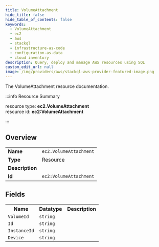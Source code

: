 ```yaml
---
title: VolumeAttachment
hide_title: false
hide_table_of_contents: false
keywords:
  - VolumeAttachment
  - ec2
  - aws
  - stackql
  - infrastructure-as-code
  - configuration-as-data
  - cloud inventory
description: Query, deploy and manage AWS resources using SQL
custom_edit_url: null
image: /img/providers/aws/stackql-aws-provider-featured-image.png
---
```

The VolumeAttachment resource documentation.

:::info Resource Summary

<div class="row">
<div class="providerDocColumn">
<span>resource type:&nbsp;<b>ec2.VolumeAttachment</b></span><br />
<span>resource id:&nbsp;<b>ec2:VolumeAttachment</b></span><br />
</div>
</div>

:::

## Overview
<table><tbody>
<tr><td><b>Name</b></td><td><code>ec2.VolumeAttachment</code></td></tr>
<tr><td><b>Type</b></td><td>Resource</td></tr>
<tr><td><b>Description</b></td><td></td></tr>
<tr><td><b>Id</b></td><td><code>ec2:VolumeAttachment</code></td></tr>
</tbody></table>

## Fields
<table><tbody>
<tr><th>Name</th><th>Datatype</th><th>Description</th></tr>
<tr><td><code>VolumeId</code></td><td><code>string</code></td><td></td></tr><tr><td><code>Id</code></td><td><code>string</code></td><td></td></tr><tr><td><code>InstanceId</code></td><td><code>string</code></td><td></td></tr><tr><td><code>Device</code></td><td><code>string</code></td><td></td></tr>
</tbody></table>